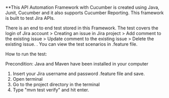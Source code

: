 
**This API Automation Framework with Cucumber is created using Java, Junit, Cucumber and it also supports Cucumber Reporting. This framework is built to test Jira APIs.

There is an end to end test stored in this Framework. The test covers the login of Jira account > Creating an issue in Jira project > Add comment to the existing issue > Update comment to the existing issue > Delete the existing issue.
.
You can view the test scenarios in .feature file.

How to run the test:

Precondition: Java and Maven have been installed in your computer

1) Insert your Jira username and password .feature file and save.
2) Open terminal
3) Go to the project directory in the terminal
4) Type "mvn test verify" and hit enter.






